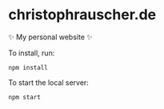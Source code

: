 # christophrauscher.de

✨ My personal website ✨ 

To install, run:

```
npm install
```

To start the local server:

```
npm start
```